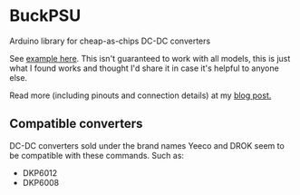 # BuckPSU
Arduino library for cheap-as-chips DC-DC converters

See [example here](https://github.com/bengineer19/BuckPSU/blob/master/examples/BuckPSU_example/BuckPSU_example.ino).
This isn't guaranteed to work with all models, this is just what I found works and thought I'd share it in case it's helpful to anyone else.

Read more (including pinouts and connection details) at my [blog post.](https://benjames.io/2018/06/29/secret-uart-on-chinese-dcdc-converters/)

## Compatible converters
DC-DC converters sold under the brand names Yeeco and DROK seem to be compatible with these commands.
Such as:
* DKP6012 
* DKP6008
